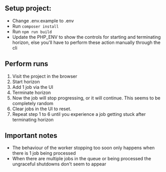 ## Setup project:

-   Change .env.example to .env
-   Run `composer install`
-   Run `npm run build`
-   Update the PHP_ENV to show the controls for starting and terminating horizon, else you'll have to perform these action manually through the cli

## Perform runs

1. Visit the project in the browser
2. Start horizon
3. Add 1 job via the UI
4. Terminate horizon
5. Now the job will stop progressing, or it will continue. This seems to be completely random
6. Clear jobs in the UI to reset.
7. Repeat step 1 to 6 until you experience a job getting stuck after terminating horizon

## Important notes

-   The behaviour of the worker stopping too soon only happens when there is 1 job being processed
-   When there are multiple jobs in the queue or being processed the ungraceful shutdowns don't seem to appear
